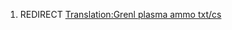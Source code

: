 1.  REDIRECT [Translation:Grenl plasma ammo
    txt/cs](Translation:Grenl_plasma_ammo_txt/cs "wikilink")